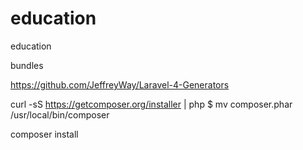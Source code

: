 education
=========

education


bundles

https://github.com/JeffreyWay/Laravel-4-Generators


 curl -sS https://getcomposer.org/installer | php
$ mv composer.phar /usr/local/bin/composer

composer install
